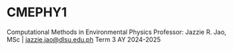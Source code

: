 # CMEPHY1
Computational Methods in Environmental Physics
Professor: Jazzie R. Jao, MSc | jazzie.jao@dlsu.edu.ph
Term 3 AY 2024-2025
